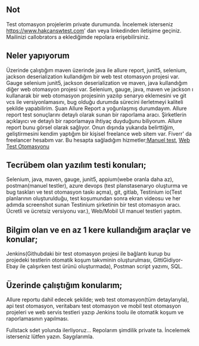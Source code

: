 ## Not
Test otomasyon projelerim private durumunda. İncelemek isterseniz https://www.hakcanswtest.com' dan veya linkedinden iletişime geçiniz. Mailinizi callobrators a eklediğimde repolara erişebilirsiniz.

## Neler yapıyorum
Üzerinde çalıştığım maven üzerinde java ile allure report, junit5, selenium, jackson deserialization kullandığım bir web test otomasyon projesi var. Gauge selenium junit5, jackson deserialization ve maven, java kullandığım diğer web otomasyon projesi var. Selenium, gauge, java, maven ve jackson ı kullanarak bir web otomasyon projesinin yazılıp senaryo eklemesini ve git vcs ile versiyonlamasını, bug olduğu durumda sürecini ilerletmeyi kaliteli şekilde yapabilirim. Şuan Allure Report a yoğunlaşmış durumdayım. Allure report test sonuçlarını detaylı olarak sunan bir raporlama aracı. Şirketlerin açıklayıcı ve detaylı bir raporlamaya ihtiyaç duyduğunu biliyorum. Allure report bunu görsel olarak sağlıyor. Onun dışında yukarıda belirttiğim, geliştirmesini kendim yaptığım bir kişisel freelance web sitem var. Fiverr' da freelancer hesabım var. Bu hesapta sağladığım hizmetler;[Manuel test](https://www.fiverr.com/s/DBVb1Zy), [Web Test Otomasyonu](https://www.fiverr.com/s/7YLVN2e)

## Tecrübem olan yazılım testi konuları;
Selenium, java, maven, gauge, junit5, appium(webe oranla daha az), postman(manuel testler), azure devops (test planstasenaryo oluşturma ve bug taskları ve test otomasyon taskı açma), git, gitlab, Testinium io(Test planlarının oluşturulduğu, test koşumundan sonra ekran videosu ve her adımda screenshot sunan Testinium şirketinin bir test otomasyon aracı. Ücretli ve ücretsiz versiyonu var.), Web/Mobil UI manuel testleri yaptım.

## Bilgim olan ve en az 1 kere kullandığım araçlar ve konular;
Jenkins(Githubdaki bir test otomasyon projesi ile bağlantı kurup bu projedeki testlerin otomatik koşum takvminin oluşturulması, GittiGidiyor-Ebay ile çalışırken test ürünü oluşturmada), Postman script yazımı, SQL.

## Üzerinde çalıştığım konularım;
Allure reportu dahil edecek şekilde; web test otomasyon(tüm detaylarıyla), api test otomasyon, veritabanı test otomasyon ve mobil test otomasyon projeleri ve web servis testleri yazıp Jenkins toolu ile otomatik koşum ve raporlamasının yapılması.

Fullstack sdet yolunda ilerliyoruz...
Repolarım şimdilik private ta. İncelemek isterseniz lütfen yazın. Saygılarımla.
